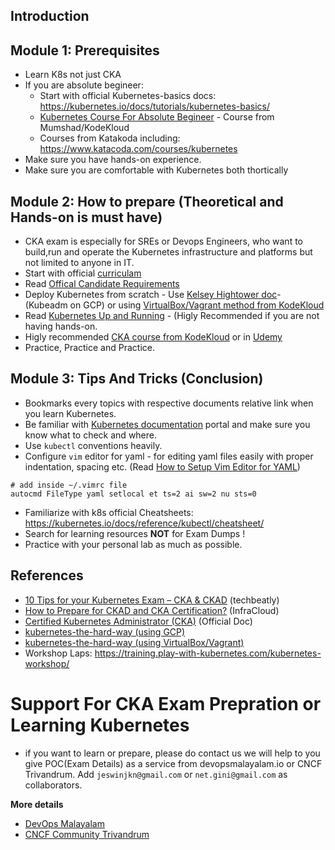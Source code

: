 ## Introduction

## Module 1: Prerequisites

- Learn K8s not just CKA
- If you are absolute begineer: 
  * Start with official Kubernetes-basics docs: https://kubernetes.io/docs/tutorials/kubernetes-basics/
  * [Kubernetes Course For Absolute Begineer](https://kodekloud.com/courses/kubernetes-for-the-absolute-beginners-hands-on/) - Course from Mumshad/KodeKloud
  * Courses from Katakoda including: https://www.katacoda.com/courses/kubernetes
- Make sure you have hands-on experience.
- Make sure you are comfortable with Kubernetes both thortically 
  
## Module 2: How to prepare (Theoretical and Hands-on is must have)

- CKA exam is especially for SREs or Devops Engineers, who want to build,run and operate the Kubernetes infrastructure and platforms but not limited to anyone in IT. 
- Start with official [curriculam](https://github.com/cncf/curriculum/blob/master/CKA_Curriculum_v1.21.pdf)
- Read [Offical Candidate Requirements](https://docs.linuxfoundation.org/tc-docs/certification/lf-candidate-handbook/candidate-requirements)
- Deploy Kubernetes from scratch - Use [Kelsey Hightower doc](https://github.com/kelseyhightower/kubernetes-the-hard-way)- (Kubeadm on GCP) or using [VirtualBox/Vagrant method from KodeKloud](https://github.com/mmumshad/kubernetes-the-hard-way)
- Read [Kubernetes Up and Running](https://www.oreilly.com/library/view/kubernetes-up-and/9781491935668/) - (Higly Recommended if you are not having hands-on.
- Higly recommended [CKA course from KodeKloud](https://kodekloud.com/courses/certified-kubernetes-administrator-cka/) or in [Udemy](https://www.udemy.com/course/certified-kubernetes-administrator-with-practice-tests/)
- Practice, Practice and Practice.

## Module 3: Tips And Tricks (Conclusion)

- Bookmarks every topics with respective documents relative link when you learn Kubernetes.
- Be familiar with [Kubernetes documentation](https://kubernetes.io/docs/home/) portal and make sure you know what to check and where.
- Use `kubectl` conventions heavily.
- Configure `vim` editor for yaml - for editing yaml files easily with proper indentation, spacing etc. (Read [How to Setup Vim Editor for YAML](https://www.techbeatly.com/2018/06/setup-your-vim-editor-for-ansible-playbook.html))


```shell
# add inside ~/.vimrc file
autocmd FileType yaml setlocal et ts=2 ai sw=2 nu sts=0
```

- Familiarize with k8s official Cheatsheets: https://kubernetes.io/docs/reference/kubectl/cheatsheet/
- Search for learning resources **NOT** for Exam Dumps !
- Practice with your personal lab as much as possible.

## References

- [10 Tips for your Kubernetes Exam – CKA & CKAD](https://www.techbeatly.com/2020/08/10-tips-for-your-kubernetes-exam-cka-and-ckad.html) (techbeatly)
- [How to Prepare for CKAD and CKA Certification?](https://www.infracloud.io/blogs/prepare-cka-ckad-certification/) (InfraCloud)
- [Certified Kubernetes Administrator (CKA)](https://www.cncf.io/certification/cka/) (Official Doc)
- [kubernetes-the-hard-way (using GCP)](https://github.com/kelseyhightower/kubernetes-the-hard-way) 
- [kubernetes-the-hard-way (using VirtualBox/Vagrant)](https://github.com/mmumshad/kubernetes-the-hard-way)
- Workshop Laps: https://training.play-with-kubernetes.com/kubernetes-workshop/


# Support For CKA Exam Prepration or Learning Kubernetes

-  if you want to learn or prepare, please do contact us we will help to you give POC(Exam Details) as a service from devopsmalayalam.io or CNCF Trivandrum. Add `jeswinjkn@gmail.com` or `net.gini@gmail.com` as collaborators.
  
**More details**

- [DevOps Malayalam](https://devopsmalayalam.io)
- [CNCF Community Trivandrum](https://community.cncf.io/trivandrum/)
